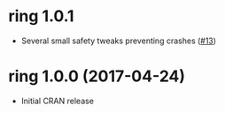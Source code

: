 # ring 1.0.1

* Several small safety tweaks preventing crashes ([#13](https://github.com/richfitz/ring/issues/13))

# ring 1.0.0 (2017-04-24)

* Initial CRAN release
